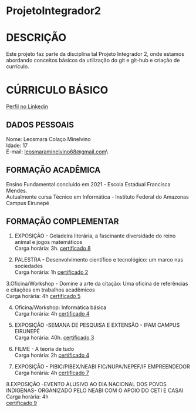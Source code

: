 # ProjetoIntegrador2


# DESCRIÇÃO

Este projeto faz parte da disciplina tal Projeto Integrador 2, onde estamos abordando conceitos básicos da utilização do git e git-hub e criação de currículo.

# CÚRRICULO BÁSICO
[Perfil no Linkedin](https://www.linkedin.com/in/leosmara-minelvino-373b702bb?utm_source=share&utm_campaign=share_via&utm_content=profile&utm_medium=android_app)
## DADOS PESSOAIS

Nome: Leosmara Colaço Minelvino\
Idade: 17\
E-mail: leosmaraminelvino68@gmail.com\

## FORMAÇÃO ACADÊMICA

Ensino Fundamental concluido em 2021 - Escola Estadual Francisca Mendes.\
Autualmente cursa Técnico em Informática - Instituto Federal do Amazonas Campus Eirunepé

## FORMAÇÃO COMPLEMENTAR

1. EXPOSIÇÃO - Geladeira literária, a fascinante diversidade do reino animal e jogos matemáticos\
Carga horária: 3h.
[certificado 8](certificado-8.jpg)

2. PALESTRA - Desenvolvimento científico e tecnológico: um marco nas sociedades\
Carga horária: 1h
[certificado 2](certificado-2.jpg)

3.Oficina/Workshop - Domine a arte da citação: Uma oficina de referências e citações em trabalhos acadêmicos\
Carga horária: 4h
[certificado 5](certificado-5.jpg)

4. Oficina/Workshop: Informática básica\
Carga horária: 4h
[certificado 4](certificado-4.jpg)

5. EXPOSIÇÃO -SEMANA DE PESQUISA E EXTENSÃO - IFAM CAMPUS EIRUNEPÉ\
Carga horária: 40h.
[certificado 3](certificado-3.jpg)

6. FILME - A teoria de tudo\
Carga horária: 2h
[certificado 4](certificado-4.jpg)

7. EXPOSIÇÃO - PIBIC/PIBEX/NEABI FIC/NUPA/NEPEF/IF EMPREENDEDOR\
Carga horária: 4h
[certificado 7](certificado-7.jpg)

8.EXPOSIÇÃO -EVENTO ALUSIVO AO DIA NACIONAL DOS POVOS INDIGENAS- ORGANIZADO PELO NEABI COM O APOIO DO CETI E CASAI\
Carga horária: 4h  
[certificado 9](certificado-9jpg)


